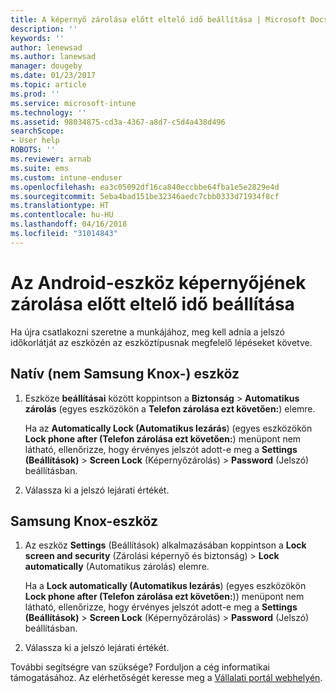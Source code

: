 ```yaml
---
title: A képernyő zárolása előtt eltelő idő beállítása | Microsoft Docs
description: ''
keywords: ''
author: lenewsad
ms.author: lanewsad
manager: dougeby
ms.date: 01/23/2017
ms.topic: article
ms.prod: ''
ms.service: microsoft-intune
ms.technology: ''
ms.assetid: 98034875-cd3a-4367-a8d7-c5d4a438d496
searchScope:
- User help
ROBOTS: ''
ms.reviewer: arnab
ms.suite: ems
ms.custom: intune-enduser
ms.openlocfilehash: ea3c05092df16ca840eccbbe64fba1e5e2829e4d
ms.sourcegitcommit: 5eba4bad151be32346aedc7cbb0333d71934f8cf
ms.translationtype: HT
ms.contentlocale: hu-HU
ms.lasthandoff: 04/16/2018
ms.locfileid: "31014843"
---
```

# <a name="how-to-set-the-amount-of-time-before-your-android-device-locks-its-screen"></a>Az Android-eszköz képernyőjének zárolása előtt eltelő idő beállítása

Ha újra csatlakozni szeretne a munkájához, meg kell adnia a jelszó időkorlátját az eszközén az eszköztípusnak megfelelő lépéseket követve.

## <a name="native-non-samsung-knox-device"></a>Natív (nem Samsung Knox-) eszköz

1.  Eszköze **beállításai** között koppintson a **Biztonság** &gt; **Automatikus zárolás** (egyes eszközökön a **Telefon zárolása ezt követően:**) elemre.

    Ha az **Automatically Lock (Automatikus lezárás**) (egyes eszközökön **Lock phone after (Telefon zárolása ezt követően:**) menüpont nem látható, ellenőrizze, hogy érvényes jelszót adott-e meg a **Settings (Beállítások)** &gt; **Screen Lock** (Képernyőzárolás) &gt; **Password** (Jelszó) beállításban.

2.  Válassza ki a jelszó lejárati értékét.

## <a name="samsung-knox-device"></a>Samsung Knox-eszköz

1.  Az eszköz **Settings** (Beállítások) alkalmazásában koppintson a **Lock screen and security** (Zárolási képernyő és biztonság) &gt; **Lock automatically** (Automatikus zárolás) elemre.

    Ha a **Lock automatically (Automatikus lezárás**) (egyes eszközökön **Lock phone after (Telefon zárolása ezt követően:**)) menüpont nem látható, ellenőrizze, hogy érvényes jelszót adott-e meg a **Settings (Beállítások)** &gt; **Screen Lock** (Képernyőzárolás) &gt; **Password** (Jelszó) beállításban.

2.  Válassza ki a jelszó lejárati értékét.

További segítségre van szüksége? Forduljon a cég informatikai támogatásához. Az elérhetőségét keresse meg a [Vállalati portál webhelyén](https://portal.manage.microsoft.com#HelpDeskDialog).
